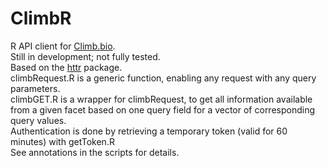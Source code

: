 # ClimbR

R API client for [Climb.bio](https://api.climb.bio/docs/index.html).  
Still in development; not fully tested.  
Based on the [httr](https://CRAN.R-project.org/package=httr) package.  
climbRequest.R is a generic function, enabling any request with any query parameters.   
climbGET.R is a wrapper for climbRequest, to get all information available from a given facet based on one query field for a vector of corresponding query values.    
Authentication is done by retrieving a temporary token (valid for 60 minutes) with getToken.R  
See annotations in the scripts for details.  


